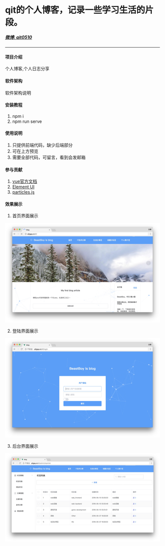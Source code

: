 # qit的个人博客，记录一些学习生活的片段。
<h5><a href="https://weibo.com/u/3320802977/home">微博: qit0510</a></h5>

***

#### 项目介绍
个人博客,个人日志分享 

#### 软件架构
软件架构说明


#### 安装教程

1. npm i
2. npm run serve

#### 使用说明

1. 只提供前端代码，缺少后端部分
2. 可在上方预览
3. 需要全部代码，可留言，看到会发邮箱

#### 参与贡献

1. <a href="https://cli.vuejs.org/">vue官方文档</a>
2. <a href="http://element-cn.eleme.io/#/zh-CN">Element UI</a>
3. <a href="https://github.com/VincentGarreau/particles.js">particles.js</a>


#### 效果展示

1. 首页界面展示

![首页界面展示](https://github.com/qit0510/Blog/blob/master/screenShot/3.jpg?raw=true)

2. 登陆界面展示

![登陆界面展示](https://github.com/qit0510/Blog/blob/master/screenShot/1.jpg?raw=true)

3. 后台界面展示

![后台界面展示](https://github.com/qit0510/Blog/blob/master/screenShot/2.jpg?raw=true)
